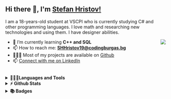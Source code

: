 ## Hi there 👋, I'm [Stefan Hristov!](https://github.com/SHHristov19/)

I am a 18-years-old student at VSCPI who is currently studying C# and other programming languages. I love math and researching new technologies and using them. I have designer abilities. 

<p><img align="right" src="https://github-readme-stats.vercel.app/api?username=shhristov19&theme=algolia&show_icons=true&locale=en"></p>

- 🌱 I’m currently learning <b>C++ and SQL</b>
- 📫 How to reach me: **SHHristov19@codingburgas.bg**
- 👨🏻‍💻 Most of my projects are available on [Github](https://github.com/SHHristov19?tab=repositories)
- 📫 [Connect with me on LinkedIn](https://www.linkedin.com/in/stefan-hristov-768034230/)

<br> 

<details>	
  <summary><b>👨🏻‍💻Languages and Tools</b></summary>
<p>
<img src="https://img.shields.io/badge/C%2B%2B-00599C?style=for-the-badge&logo=c%2B%2B&logoColor=white">
<img src="https://img.shields.io/badge/CSS3-1572B6?style=for-the-badge&logo=css3&logoColor=white">
<img src="https://img.shields.io/badge/HTML5-E34F26?style=for-the-badge&logo=html5&logoColor=white">
<img src="https://img.shields.io/badge/JavaScript-323330?style=for-the-badge&logo=javascript&logoColor=F7DF1E">
<img src="https://img.shields.io/badge/Python-FFD43B?style=for-the-badge&logo=python&logoColor=blue">
<img src="https://img.shields.io/badge/Microsoft_Excel-217346?style=for-the-badge&logo=microsoft-excel&logoColor=white">
<img src="https://img.shields.io/badge/Microsoft_PowerPoint-B7472A?style=for-the-badge&logo=microsoft-powerpoint&logoColor=white">
<img src="https://img.shields.io/badge/Microsoft_Word-2B579A?style=for-the-badge&logo=microsoft-word&logoColor=white">
<img src="https://img.shields.io/badge/Visual_Studio-5C2D91?style=for-the-badge&logo=visual%20studio&logoColor=white">
<img src="https://img.shields.io/badge/Visual_Studio_Code-0078D4?style=for-the-badge&logo=visual%20studio%20code&logoColor=white">
<img src="https://img.shields.io/badge/PyCharm-000000.svg?&style=for-the-badge&logo=PyCharm&logoColor=white">
<img src="https://img.shields.io/badge/Microsoft_Teams-6264A7?style=for-the-badge&logo=microsoft-teams&logoColor=white">
<img src="https://img.shields.io/badge/GitHub-100000?style=for-the-badge&logo=github&logoColor=white">
<img src="https://img.shields.io/badge/Adobe%20Photoshop-31A8FF?style=for-the-badge&logo=Adobe%20Photoshop&logoColor=black">
<img src="https://img.shields.io/badge/Adobe%20Illustrator-FF9A00?style=for-the-badge&logo=adobe%20illustrator&logoColor=white">
<img src="https://img.shields.io/badge/blender-%23F5792A.svg?style=for-the-badge&logo=blender&logoColor=white">
<img src="https://img.shields.io/badge/Figma-F24E1E?style=for-the-badge&logo=figma&logoColor=white">
<img src="https://img.shields.io/badge/Krita-203759?style=for-the-badge&logo=krita&logoColor=EEF37B">
<img src="https://img.shields.io/badge/Microsoft%20SQL%20Server-CC2927?style=for-the-badge&logo=microsoft%20sql%20server&logoColor=white">
  </p>
  </details>
  
<details>	
  <summary><b>⚡ Github Stats</b></summary>

![Stat1](https://github-readme-streak-stats.herokuapp.com/?user=shhristov19)
![Stat2](https://github-readme-stats.vercel.app/api/top-langs/?username=shhristov19)
![Stat3](https://github-profile-summary-cards.vercel.app/api/cards/profile-details?username=shhristov19&theme=vue)
![Stat4](https://github-profile-trophy.vercel.app/?username=shhristov19)
![Stat5](https://activity-graph.herokuapp.com/graph?username=shhristov19&theme=minimal)
</details>

<details>	
  <summary><b>📚 Badges</b></summary>

[![Adobe Certified Associate in Visual Design Using Adobe Photoshop](https://images.credly.com/size/110x110/images/2c8b79bf-337f-4356-b777-090d9060e089/Photoshop_Badge.png)](https://www.credly.com/badges/f1c40a45-6444-400a-a6af-49905d3c2140 "Adobe Photoshop")
[![MTA: Introduction to Programming Using HTML and CSS - Certified 2021](https://images.credly.com/size/110x110/images/241488f4-9110-41aa-804e-51a8f8ba430d/MTA-Introduction_to_Programming_Using_HTML_and_CSS-600x600.png)](https://www.credly.com/badges/4d7475f3-6f90-40c1-b503-dbac3ec44651 "MTA: Introduction to Programming Using HTML and CSS - Certified 2021")
[![MTA: Introduction to Programming Using JavaScript - Certified 2021](https://images.credly.com/size/110x110/images/16840ea3-5c9a-4599-853e-7e15bac7748e/MTA-Introduction_to_Programming_Using_JavaScript-600x600.png)](https://www.credly.com/badges/c00766c1-6e02-4687-b1ab-a7f5d9714ced "MTA: Introduction to Programming Using JavaScript - Certified 2021")
[![Microsoft Excel (Office 2016)](https://images.credly.com/size/110x110/images/d0790dc7-5127-4262-a492-1b60030b0114/MOS_Excel.png)](https://www.credly.com/badges/036d5d5f-54cc-46de-8f18-d4586c5ba0ce "Microsoft Excel (Office 2016)")
[![Microsoft Word (Office 2016)](https://images.credly.com/size/110x110/images/fd092703-61db-4e9f-9c7c-2211d44ca87d/MOS_Word.png)](https://www.credly.com/badges/30095164-b430-4956-a2bb-2ce0f0b2cc46 "Microsoft Word (Office 2016)")
 </details>
